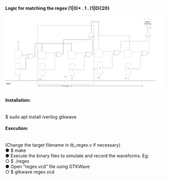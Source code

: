 #### Logic for matching the regex (1|0)* . 1 . (1|0){20}
![final_circuit](https://github.com/sumukhbhat2701/pattern_matching_ccbd/blob/master/circuit.png)

#### Installation:
<br/>
$ sudo apt install iverilog gtkwave
<br/>

#### Execution: 
<br/>
(Change the target filename in tb_regex.v if necessary) 
<br/>
● $ make 
<br/>
● Execute the binary files to simulate and record the waveforms. Eg:
<br/>
○ $ ./regex
<br/>
● Open “regex.vcd” file using GTKWave 
<br/>
○ $ gtkwave regex.vcd
<br/>
